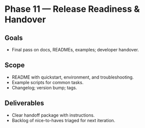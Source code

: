 # Phase 11 — Release Readiness & Handover

## Goals
- Final pass on docs, READMEs, examples; developer handover.

## Scope
- README with quickstart, environment, and troubleshooting.
- Example scripts for common tasks.
- Changelog; version bump; tags.

## Deliverables
- Clear handoff package with instructions.
- Backlog of nice-to-haves triaged for next iteration.
